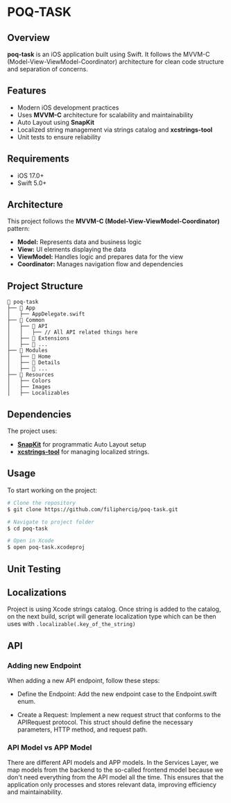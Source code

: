 # POQ-TASK

## Overview

**poq-task** is an iOS application built using Swift. It follows the MVVM-C (Model-View-ViewModel-Coordinator) architecture for clean code structure and separation of concerns.

## Features

- Modern iOS development practices
- Uses **MVVM-C** architecture for scalability and maintainability
- Auto Layout using **SnapKit**
- Localized string management via strings catalog and **xcstrings-tool**
- Unit tests to ensure reliability

## Requirements

- iOS 17.0+
- Swift 5.0+

## Architecture

This project follows the **MVVM-C (Model-View-ViewModel-Coordinator)** pattern:

- **Model:** Represents data and business logic
- **View:** UI elements displaying the data
- **ViewModel:** Handles logic and prepares data for the view
- **Coordinator:** Manages navigation flow and dependencies

## Project Structure
```
📂 poq-task
├── 📂 App
│   ├── AppDelegate.swift
├── 📂 Common
│   ├── 📂 API
│   │   ├── // All API related things here
│   ├── 📂 Extensions
│   ├── 📂 ...
├── 📂 Modules
│   ├── 📂 Home
│   ├── 📂 Details
│   ├── 📂 ...
├── 📂 Resources
│   ├── Colors
│   ├── Images
│   ├── Localizables
```

## Dependencies

The project uses:
- [**SnapKit**](https://github.com/SnapKit/SnapKit) for programmatic Auto Layout setup
- [**xcstrings-tool**](https://github.com/liamnichols/xcstrings-tool) for managing localized strings.

## Usage

To start working on the project:

```sh
# Clone the repository
$ git clone https://github.com/filiphercig/poq-task.git

# Navigate to project folder
$ cd poq-task

# Open in Xcode
$ open poq-task.xcodeproj
```

## Unit Testing


## Localizations

Project is using Xcode strings catalog. Once string is added to the catalog, on the next build, script will generate localization type which can be then uses with `.localizable(.key_of_the_string)`

## API

### Adding new Endpoint

When adding a new API endpoint, follow these steps:

- Define the Endpoint: Add the new endpoint case to the Endpoint.swift enum.

- Create a Request: Implement a new request struct that conforms to the APIRequest protocol. This struct should define the necessary parameters, HTTP method, and request path.

### API Model vs APP Model

There are different API models and APP models. In the Services Layer, we map models from the backend to the so-called frontend model because we don't need everything from the API model all the time. This ensures that the application only processes and stores relevant data, improving efficiency and maintainability.


